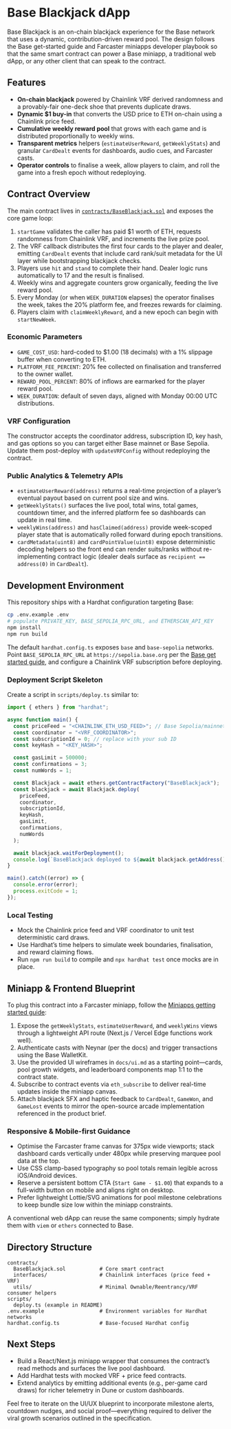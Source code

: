 # Base Blackjack dApp

Base Blackjack is an on-chain blackjack experience for the Base network that uses a dynamic, contribution-driven reward pool. The design follows the Base get-started guide and Farcaster miniapps developer playbook so that the same smart contract can power a Base miniapp, a traditional web dApp, or any other client that can speak to the contract.

## Features

- **On-chain blackjack** powered by Chainlink VRF derived randomness and a provably-fair one-deck shoe that prevents duplicate draws.
- **Dynamic $1 buy-in** that converts the USD price to ETH on-chain using a Chainlink price feed.
- **Cumulative weekly reward pool** that grows with each game and is distributed proportionally to weekly wins.
- **Transparent metrics** helpers (`estimateUserReward`, `getWeeklyStats`) and granular `CardDealt` events for dashboards, audio cues, and Farcaster casts.
- **Operator controls** to finalise a week, allow players to claim, and roll the game into a fresh epoch without redeploying.

## Contract Overview

The main contract lives in [`contracts/BaseBlackjack.sol`](contracts/BaseBlackjack.sol) and exposes the core game loop:

1. `startGame` validates the caller has paid $1 worth of ETH, requests randomness from Chainlink VRF, and increments the live prize pool.
2. The VRF callback distributes the first four cards to the player and dealer, emitting `CardDealt` events that include card rank/suit metadata for the UI layer while bootstrapping blackjack checks.
3. Players use `hit` and `stand` to complete their hand. Dealer logic runs automatically to 17 and the result is finalised.
4. Weekly wins and aggregate counters grow organically, feeding the live reward pool.
5. Every Monday (or when `WEEK_DURATION` elapses) the operator finalises the week, takes the 20% platform fee, and freezes rewards for claiming.
6. Players claim with `claimWeeklyReward`, and a new epoch can begin with `startNewWeek`.

### Economic Parameters

- `GAME_COST_USD`: hard-coded to $1.00 (18 decimals) with a 1% slippage buffer when converting to ETH.
- `PLATFORM_FEE_PERCENT`: 20% fee collected on finalisation and transferred to the owner wallet.
- `REWARD_POOL_PERCENT`: 80% of inflows are earmarked for the player reward pool.
- `WEEK_DURATION`: default of seven days, aligned with Monday 00:00 UTC distributions.

### VRF Configuration

The constructor accepts the coordinator address, subscription ID, key hash, and gas options so you can target either Base mainnet or Base Sepolia. Update them post-deploy with `updateVRFConfig` without redeploying the contract.

### Public Analytics & Telemetry APIs

- `estimateUserReward(address)` returns a real-time projection of a player’s eventual payout based on current pool size and wins.
- `getWeeklyStats()` surfaces the live pool, total wins, total games, countdown timer, and the inferred platform fee so dashboards can update in real time.
- `weeklyWins(address)` and `hasClaimed(address)` provide week-scoped player state that is automatically rolled forward during epoch transitions.
- `cardMetadata(uint8)` and `cardPointValue(uint8)` expose deterministic decoding helpers so the front end can render suits/ranks without re-implementing contract logic (dealer deals surface as `recipient == address(0)` in `CardDealt`).

## Development Environment

This repository ships with a Hardhat configuration targeting Base:

```bash
cp .env.example .env
# populate PRIVATE_KEY, BASE_SEPOLIA_RPC_URL, and ETHERSCAN_API_KEY
npm install
npm run build
```

The default `hardhat.config.ts` exposes `base` and `base-sepolia` networks. Point `BASE_SEPOLIA_RPC_URL` at `https://sepolia.base.org` per the [Base get started guide](https://docs.base.org/get-started/build-app), and configure a Chainlink VRF subscription before deploying.

### Deployment Script Skeleton

Create a script in `scripts/deploy.ts` similar to:

```ts
import { ethers } from "hardhat";

async function main() {
  const priceFeed = "<CHAINLINK_ETH_USD_FEED>"; // Base Sepolia/mainnet address
  const coordinator = "<VRF_COORDINATOR>";
  const subscriptionId = 0; // replace with your sub ID
  const keyHash = "<KEY_HASH>";

  const gasLimit = 500000;
  const confirmations = 3;
  const numWords = 1;

  const Blackjack = await ethers.getContractFactory("BaseBlackjack");
  const blackjack = await Blackjack.deploy(
    priceFeed,
    coordinator,
    subscriptionId,
    keyHash,
    gasLimit,
    confirmations,
    numWords
  );

  await blackjack.waitForDeployment();
  console.log(`BaseBlackjack deployed to ${await blackjack.getAddress()}`);
}

main().catch((error) => {
  console.error(error);
  process.exitCode = 1;
});
```

### Local Testing

- Mock the Chainlink price feed and VRF coordinator to unit test deterministic card draws.
- Use Hardhat’s time helpers to simulate week boundaries, finalisation, and reward claiming flows.
- Run `npm run build` to compile and `npx hardhat test` once mocks are in place.

## Miniapp & Frontend Blueprint

To plug this contract into a Farcaster miniapp, follow the [Miniapps getting started guide](https://miniapps.farcaster.xyz/docs/getting-started):

1. Expose the `getWeeklyStats`, `estimateUserReward`, and `weeklyWins` views through a lightweight API route (Next.js / Vercel Edge functions work well).
2. Authenticate casts with Neynar (per the docs) and trigger transactions using the Base WalletKit.
3. Use the provided UI wireframes in `docs/ui.md` as a starting point—cards, pool growth widgets, and leaderboard components map 1:1 to the contract state.
4. Subscribe to contract events via `eth_subscribe` to deliver real-time updates inside the miniapp canvas.
5. Attach blackjack SFX and haptic feedback to `CardDealt`, `GameWon`, and `GameLost` events to mirror the open-source arcade implementation referenced in the product brief.

### Responsive & Mobile-first Guidance

- Optimise the Farcaster frame canvas for 375px wide viewports; stack dashboard cards vertically under 480px while preserving marquee pool data at the top.
- Use CSS clamp-based typography so pool totals remain legible across iOS/Android devices.
- Reserve a persistent bottom CTA (`Start Game - $1.00`) that expands to a full-width button on mobile and aligns right on desktop.
- Prefer lightweight Lottie/SVG animations for pool milestone celebrations to keep bundle size low within the miniapp constraints.

A conventional web dApp can reuse the same components; simply hydrate them with `viem` or `ethers` connected to Base.

## Directory Structure

```
contracts/
  BaseBlackjack.sol           # Core smart contract
  interfaces/                 # Chainlink interfaces (price feed + VRF)
  utils/                      # Minimal Ownable/Reentrancy/VRF consumer helpers
scripts/
  deploy.ts (example in README)
.env.example                  # Environment variables for Hardhat networks
hardhat.config.ts             # Base-focused Hardhat config
```

## Next Steps

- Build a React/Next.js miniapp wrapper that consumes the contract’s read methods and surfaces the live pool dashboard.
- Add Hardhat tests with mocked VRF + price feed contracts.
- Extend analytics by emitting additional events (e.g., per-game card draws) for richer telemetry in Dune or custom dashboards.

Feel free to iterate on the UI/UX blueprint to incorporate milestone alerts, countdown nudges, and social proof—everything required to deliver the viral growth scenarios outlined in the specification.
